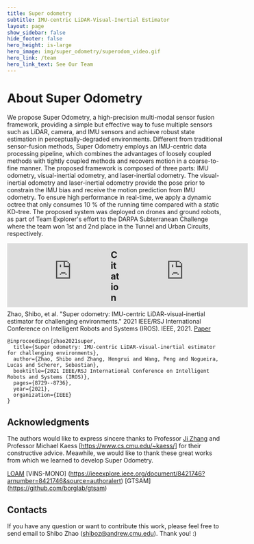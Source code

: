 ```yaml
---
title: Super odometry
subtitle: IMU-centric LiDAR-Visual-Inertial Estimator
layout: page
show_sidebar: false
hide_footer: false
hero_height: is-large
hero_image: img/super_odometry/superodom_video.gif
hero_link: /team
hero_link_text: See Our Team
---
```


# About Super Odometry

We propose Super Odometry, a high-precision multi-modal sensor fusion framework, providing a simple but effective way to fuse multiple sensors such as LiDAR, camera, and IMU sensors and achieve robust state estimation in perceptually-degraded environments. Different from traditional sensor-fusion methods, Super Odometry employs an IMU-centric data processing pipeline, which combines the advantages of loosely coupled methods with tightly coupled methods and recovers motion in a coarse-to-fine manner. The proposed framework is composed of three parts: IMU odometry, visual-inertial odometry, and laser-inertial odometry. The visual-inertial odometry and laser-inertial odometry provide the pose prior to constrain the IMU bias and receive the motion prediction from IMU odometry. To ensure high performance in real-time, we apply a dynamic octree that only consumes 10 % of the running time compared with a static KD-tree. The proposed system was deployed on drones and ground robots, as part of Team Explorer's effort to the DARPA Subterranean Challenge where the team won 1st and 2nd place in the Tunnel and Urban Circuits, respectively.

<div>
    <div style="float: left; width: 48%">
    <div class="video-wrapper"><iframe src="https://www.youtube.com/embed/YN1T4mQgWmY" frameborder="0" allowfullscreen></iframe></div>
    </div>
    <div style="float: right; width: 48%;">
    <div class="video-wrapper"><iframe src="https://www.youtube.com/embed/nHVOW_jl2m8" frameborder="0" allowfullscreen></iframe></div>
    </div>
</div>


## Citation

Zhao, Shibo, et al. "Super odometry: IMU-centric LiDAR-visual-inertial estimator for challenging environments." 2021 IEEE/RSJ International Conference on Intelligent Robots and Systems (IROS). IEEE, 2021. [Paper](https://arxiv.org/abs/2104.14938)

```
@inproceedings{zhao2021super,
  title={Super odometry: IMU-centric LiDAR-visual-inertial estimator for challenging environments},
  author={Zhao, Shibo and Zhang, Hengrui and Wang, Peng and Nogueira, Lucas and Scherer, Sebastian},
  booktitle={2021 IEEE/RSJ International Conference on Intelligent Robots and Systems (IROS)},
  pages={8729--8736},
  year={2021},
  organization={IEEE}
}
```

## Acknowledgments

The authors would like to express sincere thanks to Professor [Ji Zhang](https://frc.ri.cmu.edu/~zhangji/) and Professor Michael Kaess [https://www.cs.cmu.edu/~kaess/] for their constructive advice. Meawhile, we would like to thank these great works from which we learned to develop Super Odometry. 

[LOAM](https://www.ri.cmu.edu/pub_files/2014/7/Ji_LidarMapping_RSS2014_v8.pdf) 
[VINS-MONO] (https://ieeexplore.ieee.org/document/8421746?arnumber=8421746&source=authoralert) 
[GTSAM] (https://github.com/borglab/gtsam)


## Contacts

If you have any question or want to contribute this work, please feel free to send email to Shibo Zhao (shiboz@andrew.cmu.edu).  Thank you! :)








